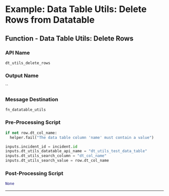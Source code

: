 <!--
    DO NOT MANUALLY EDIT THIS FILE
    THIS FILE IS AUTOMATICALLY GENERATED WITH resilient-sdk codegen
-->

# Example: Data Table Utils: Delete Rows from Datatable

## Function - Data Table Utils: Delete Rows

### API Name
`dt_utils_delete_rows`

### Output Name
``

### Message Destination
`fn_datatable_utils`

### Pre-Processing Script
```python
if not row.dt_col_name:
  helper.fail("The data table column 'name' must contain a value")

inputs.incident_id = incident.id
inputs.dt_utils_datatable_api_name = "dt_utils_test_data_table"
inputs.dt_utils_search_column = "dt_col_name"
inputs.dt_utils_search_value = row.dt_col_name
```

### Post-Processing Script
```python
None
```

---

